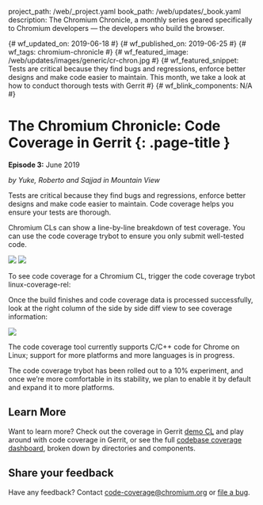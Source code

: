 project_path: /web/_project.yaml
book_path: /web/updates/_book.yaml
description: The Chromium Chronicle, a monthly series geared specifically to Chromium developers — the developers who build the browser.

{# wf_updated_on: 2019-06-18 #}
{# wf_published_on: 2019-06-25 #}
{# wf_tags: chromium-chronicle #}
{# wf_featured_image: /web/updates/images/generic/cr-chron.jpg #}
{# wf_featured_snippet: Tests are critical because they find bugs and regressions, enforce better designs and make code easier to maintain. This month, we take a look at how to conduct thorough tests with Gerrit #}
{# wf_blink_components: N/A #}

# The Chromium Chronicle: Code Coverage in Gerrit {: .page-title }

**Episode 3:** June 2019

*by Yuke, Roberto and Sajjad in Mountain View*

Tests are critical because they find bugs and regressions, enforce better
designs and make code easier to maintain. Code coverage helps you ensure
your tests are thorough.

Chromium CLs can show a line-by-line breakdown of test coverage. You can
use the code coverage trybot to ensure you only submit well-tested code.

<img src="/web/updates/images/2019/06/LEFT_TRYJOB.png.ext" class="attempt-left">
<img src="/web/updates/images/2019/06/RIGHT_TRYJOB.png.ext" class="attempt-right">
<div class="clearfix"></div>

To see code coverage for a Chromium CL, trigger the code coverage trybot
linux-coverage-rel:

Once the build finishes and code coverage data is processed successfully,
look at the right column of the side by side diff view to see coverage
information:

<img src="/web/updates/images/2019/06/CODE_DIFF.ext">

The code coverage tool currently supports C/C++ code for Chrome on Linux;
support for more platforms and more languages is in progress.

The code coverage trybot has been rolled out to a 10% experiment, and once
we’re more comfortable in its stability, we plan to enable it by default and
expand it to more platforms.

## Learn More

Want to learn more? Check out the coverage in Gerrit [demo CL][demo-cl]
and play around with code coverage in Gerrit, or see the full
[codebase coverage dashboard][dashboard], broken down by directories and components. 

## Share your feedback

Have any feedback? Contact code-coverage@chromium.org or [file a bug][file-bug].

[demo-cl]: https://chromium-review.googlesource.com/c/chromium/src/+/1455344
[dashboard]: https://analysis.chromium.org/p/chromium/coverage
[file-bug]: https://bugs.chromium.org/p/chromium/issues/entry?labels=Pri-3&status=Unconfirmed&components=Tools%3ECodeCoverage&comment=what%27s%20the%20bug%20or%20feature?
